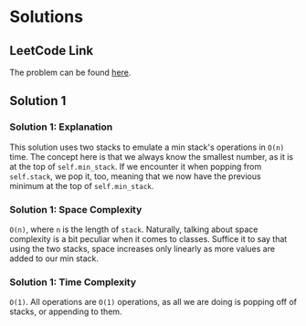 # Solutions

## LeetCode Link

The problem can be found [here](https://leetcode.com/problems/min-stack/).

## Solution 1

### Solution 1: Explanation

This solution uses two stacks to emulate a min stack's operations
in `O(n)` time. The concept here is that we always know the smallest number,
as it is at the top of `self.min_stack`. If we encounter it when popping
from `self.stack`, we pop it, too, meaning that we now have the previous
minimum at the top of `self.min_stack`.

### Solution 1: Space Complexity

`O(n)`, where `n` is the length of `stack`. Naturally, talking about
space complexity is a bit peculiar when it comes to classes. Suffice
it to say that using the two stacks, space increases only linearly
as more values are added to our min stack.

### Solution 1: Time Complexity

`O(1)`. All operations are `O(1)` operations, as all we are doing is
popping off of stacks, or appending to them.
